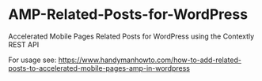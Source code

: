 # AMP-Related-Posts-for-WordPress
Accelerated Mobile Pages Related Posts for WordPress using the Contextly REST API

For usage see: https://www.handymanhowto.com/how-to-add-related-posts-to-accelerated-mobile-pages-amp-in-wordpress
